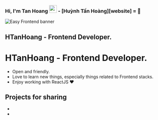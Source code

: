 ### Hi, I'm Tan Hoang <img src="https://media.giphy.com/media/hvRJCLFzcasrR4ia7z/giphy.gif" width="25px"> -  [Huỳnh Tấn Hoàng][website] =  🌻  
![Easy Frontend banner](https://res.cloudinary.com/kimwy/image/upload/v1598840121/easyfrontend/easy-frontend-banner-cropped_yjw0g0.jpg)

## HTanHoang -  Frontend  Developer. 
# HTanHoang -  Frontend Developer.

- Open and friendly.
- Love to learn new things, especially things related to Frontend stacks.
- Enjoy working with ReactJS ❤

## Projects for sharing

- 
- 
